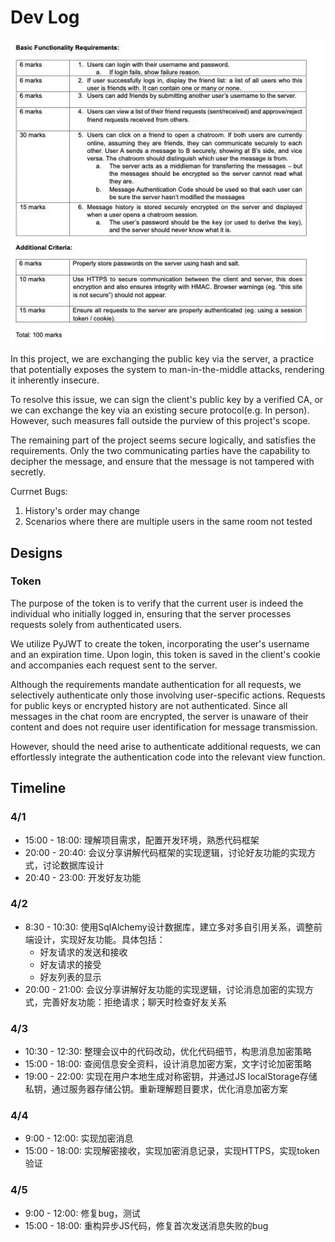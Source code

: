 # Dev Log

![task](task.jpg)

In this project, we are exchanging the public key via the server, a practice that potentially exposes the system to man-in-the-middle attacks, rendering it inherently insecure.

To resolve this issue, we can sign the client's public key by a verified CA, or we can exchange the key via an existing secure protocol(e.g. In person). However, such measures fall outside the purview of this project's scope.

The remaining part of the project seems secure logically, and satisfies the requirements.  Only the two communicating parties have the capability to decipher the message, and ensure that the message is not tampered with secretly.

Currnet Bugs:

1. History's order may change
2. Scenarios where there are multiple users in the same room not tested

## Designs

### Token

The purpose of the token is to verify that the current user is indeed the individual who initially logged in, ensuring that the server processes requests solely from authenticated users.

We utilize PyJWT to create the token, incorporating the user's username and an expiration time. Upon login, this token is saved in the client's cookie and accompanies each request sent to the server.

Although the requirements mandate authentication for all requests, we selectively authenticate only those involving user-specific actions. Requests for public keys or encrypted history are not authenticated. Since all messages in the chat room are encrypted, the server is unaware of their content and does not require user identification for message transmission.

However, should the need arise to authenticate additional requests, we can effortlessly integrate the authentication code into the relevant view function.

## Timeline

### 4/1

- 15:00 - 18:00: 理解项目需求，配置开发环境，熟悉代码框架
- 20:00 - 20:40: 会议分享讲解代码框架的实现逻辑，讨论好友功能的实现方式，讨论数据库设计
- 20:40 - 23:00: 开发好友功能

### 4/2

- 8:30 - 10:30: 使用SqlAlchemy设计数据库，建立多对多自引用关系，调整前端设计，实现好友功能。具体包括：
  - 好友请求的发送和接收
  - 好友请求的接受
  - 好友列表的显示
- 20:00 - 21:00: 会议分享讲解好友功能的实现逻辑，讨论消息加密的实现方式，完善好友功能：拒绝请求；聊天时检查好友关系

### 4/3

- 10:30 - 12:30: 整理会议中的代码改动，优化代码细节，构思消息加密策略
- 15:00 - 18:00: 查阅信息安全资料，设计消息加密方案，文字讨论加密策略
- 19:00 - 22:00: 实现在用户本地生成对称密钥，并通过JS localStorage存储私钥，通过服务器存储公钥。重新理解题目要求，优化消息加密方案

### 4/4

- 9:00 - 12:00: 实现加密消息
- 15:00 - 18:00: 实现解密接收，实现加密消息记录，实现HTTPS，实现token验证

### 4/5

- 9:00 - 12:00: 修复bug，测试
- 15:00 - 18:00: 重构异步JS代码，修复首次发送消息失败的bug